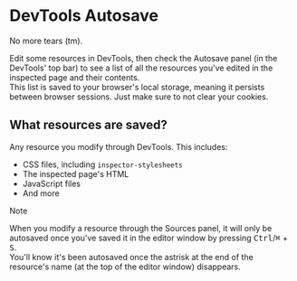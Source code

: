 # DevTools Autosave

No more tears (tm).

Edit some resources in DevTools, then check the Autosave panel (in the DevTools' top bar) to see a list of all the resources you've edited in the inspected page and their contents.  
This list is saved to your browser's local storage, meaning it persists between browser sessions. Just make sure to not clear your cookies.

## What resources are saved?
Any resource you modify through DevTools. This includes:
- CSS files, including `inspector-stylesheets`
- The inspected page's HTML
- JavaScript files
- And more

> [!NOTE]
> When you modify a resource through the Sources panel, it will only be autosaved once you've saved it in the editor window by pressing <kbd>Ctrl</kbd>/<kbd>⌘</kbd> + <kbd>S</kbd>.  
> You'll know it's been autosaved once the astrisk at the end of the resource's name (at the top of the editor window) disappears.
